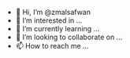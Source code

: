 - 👋 Hi, I’m @zmalsafwan
- 👀 I’m interested in ...
- 🌱 I’m currently learning ...
- 💞️ I’m looking to collaborate on ...
- 📫 How to reach me ...

<!---
zmalsafwan/zmalsafwan is a ✨ special ✨ repository because its `README.md` (this file) appears on your GitHub profile.
You can click the Preview link to take a look at your changes.
--->
